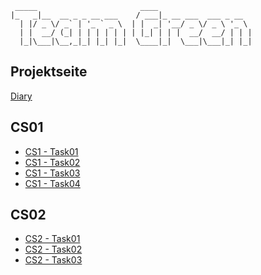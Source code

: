 ```
 _____                       ____                     
|_   _|__  __ _ _ __ ___    / ___|_ __ ___  ___ _ __  
  | |/ _ \/ _` | '_ ` _ \  | |  _| '__/ _ \/ _ \ '_ \ 
  | |  __/ (_| | | | | | | | |_| | | |  __/  __/ | | |
  |_|\___|\__,_|_| |_| |_|  \____|_|  \___|\___|_| |_|

```

## Projektseite
[Diary](https://premiumburger.github.io/ch.bfh.bti7081.s2017.green)

## CS01
* [CS1 - Task01](http://htmlpreview.github.io/?https://github.com/PremiumBurger/ch.bfh.bti7081.s2017.green/blob/master/teamgreen-pms/src/main/resources/doc/cs01/task01/task01.html)
* [CS1 - Task02](http://htmlpreview.github.io/?https://github.com/PremiumBurger/ch.bfh.bti7081.s2017.green/blob/master/teamgreen-pms/src/main/resources/doc/cs01/task02/task02.html)
* [CS1 - Task03](http://htmlpreview.github.io/?https://github.com/PremiumBurger/ch.bfh.bti7081.s2017.green/blob/master/teamgreen-pms/src/main/resources/doc/cs01/task03/task03.html)
* [CS1 - Task04](https://github.com/PremiumBurger/ch.bfh.bti7081.s2017.green/blob/master/teamgreen-pms/src/main/resources/doc/cs01/task04/CS1%20Task4.pdf)

## CS02
* [CS2 - Task01](http://htmlpreview.github.io/?https://github.com/PremiumBurger/ch.bfh.bti7081.s2017.green/blob/master/teamgreen-pms/src/main/resources/doc/cs02/task01/task01.html)
* [CS2 - Task02](http://htmlpreview.github.io/?https://github.com/PremiumBurger/ch.bfh.bti7081.s2017.green/blob/master/teamgreen-pms/src/main/resources/doc/cs02/task02/task02.html)
* [CS2 - Task03](http://htmlpreview.github.io/?https://github.com/PremiumBurger/ch.bfh.bti7081.s2017.green/blob/master/teamgreen-pms/src/main/resources/doc/cs02/task03/task03.html)